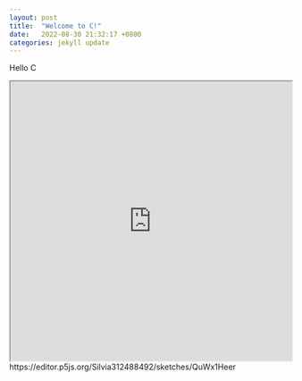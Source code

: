 ```yaml
---
layout: post
title:  "Welcome to C!"
date:   2022-08-30 21:32:17 +0800
categories: jekyll update
---
```

Hello C
<iframe src="https://editor.p5js.org/Silvia312488492/full/QuWx1Heer" width="100%" height="500"></iframe>
https://editor.p5js.org/Silvia312488492/sketches/QuWx1Heer

[jekyll-docs]: https://jekyllrb.com/docs/home
[jekyll-gh]:   https://github.com/jekyll/jekyll
[jekyll-talk]: https://talk.jekyllrb.com/
